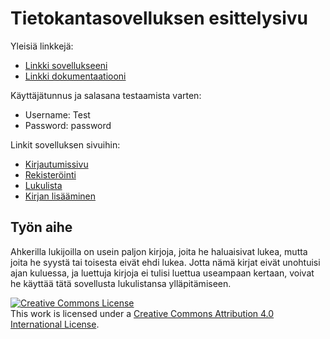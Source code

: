 ﻿# Tietokantasovelluksen esittelysivu

Yleisiä linkkejä:

* [Linkki sovellukseeni](http://ivkropot.users.cs.helsinki.fi/tsoha/)
* [Linkki dokumentaatiooni](https://github.com/Aivanus/Tsoha-Bootstrap/blob/master/doc/dokumentaatio.pdf)

Käyttäjätunnus ja salasana testaamista varten:

* Username: Test
* Password: password

Linkit sovelluksen sivuihin:

* [Kirjautumissivu](http://ivkropot.users.cs.helsinki.fi/tsoha/login)
* [Rekisteröinti](http://ivkropot.users.cs.helsinki.fi/tsoha/register)
* [Lukulista](http://ivkropot.users.cs.helsinki.fi/tsoha/mybook)
* [Kirjan lisääminen](http://ivkropot.users.cs.helsinki.fi/tsoha/mybook/add_book)

## Työn aihe

Ahkerilla lukijoilla on usein paljon kirjoja, joita he haluaisivat lukea, mutta joita he syystä tai toisesta eivät ehdi lukea. Jotta nämä kirjat eivät unohtuisi ajan kuluessa, ja luettuja kirjoja ei tulisi luettua useampaan kertaan, voivat he käyttää tätä sovellusta lukulistansa ylläpitämiseen.


<a rel="license" href="http://creativecommons.org/licenses/by/4.0/"><img alt="Creative Commons License" style="border-width:0" src="https://i.creativecommons.org/l/by/4.0/88x31.png" /></a><br />This work is licensed under a <a rel="license" href="http://creativecommons.org/licenses/by/4.0/">Creative Commons Attribution 4.0 International License</a>.